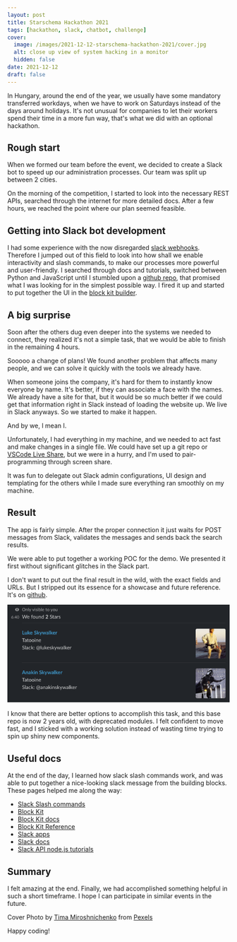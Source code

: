 ```yaml
---
layout: post
title: Starschema Hackathon 2021
tags: [hackathon, slack, chatbot, challenge]
cover:
  image: /images/2021-12-12-starschema-hackathon-2021/cover.jpg
  alt: close up view of system hacking in a monitor
  hidden: false
date: 2021-12-12
draft: false
---
```


In Hungary, around the end of the year, we usually have some mandatory transferred workdays,
when we have to work on Saturdays instead of the days around holidays.
It's not unusual for companies to let their workers spend their time in a more fun way,
that's what we did with an optional hackathon.

<!--more-->

## Rough start

When we formed our team before the event, we decided to create a Slack bot to speed up our administration processes.
Our team was split up between 2 cities.

On the morning of the competition, I started to look into the necessary REST APIs,
searched through the internet for more detailed docs.
After a few hours, we reached the point where our plan seemed feasible.

## Getting into Slack bot development

I had some experience with the now disregarded [slack webhooks](https://api.slack.com/legacy/custom-integrations/messaging/webhooks).
Therefore I jumped out of this field to look into how shall we enable interactivity and slash commands,
to make our processes more powerful and user-friendly.
I searched through docs and tutorials, switched between Python and JavaScript
until I stumbled upon a [github repo](https://github.com/jainishshah17/slack-weather-bot),
that promised what I was looking for in the simplest possible way.
I fired it up and started to put together the UI in the [block kit builder](https://app.slack.com/block-kit-builder).

## A big surprise

Soon after the others dug even deeper into the systems we needed to connect,
they realized it's not a simple task,
that we would be able to finish in the remaining 4 hours.

Sooooo a change of plans! We found another problem that affects many people,
and we can solve it quickly with the tools we already have.

When someone joins the company, it's hard for them to instantly know everyone by name.
It's better, if they can associate a face with the names.
We already have a site for that, but it would be so much better if we could get
that information right in Slack instead of loading the website up.
We live in Slack anyways. So we started to make it happen.

And by we, I mean I.

Unfortunately, I had everything in my machine, and we needed to act fast and make changes in a single file.
We could have set up a git repo or [VSCode Live Share](https://code.visualstudio.com/blogs/2017/11/15/live-share),
but we were in a hurry, and I'm used to pair-programming through screen share.

It was fun to delegate out Slack admin configurations,
UI design and templating for the others while I made sure everything ran smoothly on my machine.

## Result

The app is fairly simple. After the proper connection it just waits for
POST messages from Slack, validates the messages and sends back the search results.

We were able to put together a working POC for the demo.
We presented it first without significant glitches in the Slack part.

I don't want to put out the final result in the wild, with the exact fields and URLs.
But I stripped out its essence for a showcase and future reference.
It's on [github](https://github.com/budavariam/hackathon-slack-bot).

![Use the --force Luke](/images/2021-12-12-starschema-hackathon-2021/result.png)

I know that there are better options to accomplish this task,
and this base repo is now 2 years old, with deprecated modules.
I felt confident to move fast, and I sticked with a working solution
instead of wasting time trying to spin up shiny new components.

## Useful docs

At the end of the day, I learned how slack slash commands work,
and was able to put together a nice-looking slack message from the building blocks.
These pages helped me along the way:

- [Slack Slash commands](https://api.slack.com/interactivity/slash-commands)
- [Block Kit](https://api.slack.com/block-kit)
- [Block Kit docs](https://app.slack.com/block-kit-builder)
- [Block Kit Reference](https://api.slack.com/reference/block-kit/block-elements#input)
- [Slack apps](https://api.slack.com/apps/)
- [Slack docs](https://api.slack.com/workflows)
- [Slack API node.js tutorials](https://api.slack.com/tutorials/tags/node.js)

## Summary

I felt amazing at the end. Finally, we had accomplished something helpful in such a short timeframe.
I hope I can participate in similar events in the future.

Cover Photo by [Tima Miroshnichenko](https://www.pexels.com/@tima-miroshnichenko) from
[Pexels](https://www.pexels.com/photo/close-up-view-of-system-hacking-in-a-monitor-5380664/)

Happy coding!
